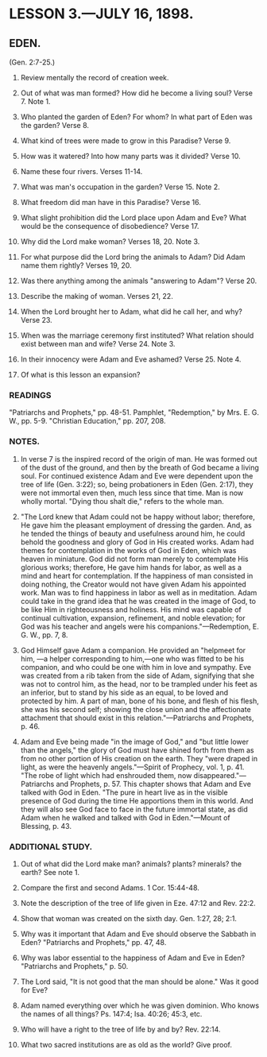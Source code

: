 # LESSON 3.—JULY 16, 1898.

## EDEN.
(Gen. 2:7-25.)

1. Review mentally the record of creation week.

2. Out of what was man formed? How did he become a living soul? Verse 7. Note 1.

3. Who planted the garden of Eden? For whom? In what part of Eden was the garden? Verse 8.

4. What kind of trees were made to grow in this Paradise? Verse 9.

5. How was it watered? Into how many parts was it divided? Verse 10.

6. Name these four rivers. Verses 11-14.

7. What was man's occupation in the garden? Verse 15. Note 2.

8. What freedom did man have in this Paradise? Verse 16.

9. What slight prohibition did the Lord place upon Adam and Eve? What would be the consequence of disobedience? Verse 17.

10. Why did the Lord make woman? Verses 18, 20. Note 3.

11. For what purpose did the Lord bring the animals to Adam? Did Adam name them rightly? Verses 19, 20.

12. Was there anything among the animals "answering to Adam"? Verse 20.

13. Describe the making of woman. Verses 21, 22.

14. When the Lord brought her to Adam, what did he call her, and why? Verse 23.

15. When was the marriage ceremony first instituted? What relation should exist between man and wife? Verse 24. Note 3.

16. In their innocency were Adam and Eve ashamed? Verse 25. Note 4.

17. Of what is this lesson an expansion?

### READINGS
"Patriarchs and Prophets," pp. 48-51. Pamphlet, "Redemption," by Mrs. E. G. W., pp. 5-9. "Christian Education," pp. 207, 208.

### NOTES.

1. In verse 7 is the inspired record of the origin of man. He was formed out of the dust of the ground, and then by the breath of God became a living soul. For continued existence Adam and Eve were dependent upon the tree of life (Gen. 3:22); so, being probationers in Eden (Gen. 2:17), they were not immortal even then, much less since that time. Man is now wholly mortal. "Dying thou shalt die," refers to the whole man.

2. "The Lord knew that Adam could not be happy without labor; therefore, He gave him the pleasant employment of dressing the garden. And, as he tended the things of beauty and usefulness around him, he could behold the goodness and glory of God in His created works. Adam had themes for contemplation in the works of God in Eden, which was heaven in miniature. God did not form man merely to contemplate His glorious works; therefore, He gave him hands for labor, as well as a mind and heart for contemplation. If the happiness of man consisted in doing nothing, the Creator would not have given Adam his appointed work. Man was to find happiness in labor as well as in meditation. Adam could take in the grand idea that he was created in the image of God, to be like Him in righteousness and holiness. His mind was capable of continual cultivation, expansion, refinement, and noble elevation; for God was his teacher and angels were his companions."—Redemption, E. G. W., pp. 7, 8.

3. God Himself gave Adam a companion. He provided an "helpmeet for him, —a helper corresponding to him,—one who was fitted to be his companion, and who could be one with him in love and sympathy. Eve was created from a rib taken from the side of Adam, signifying that she was not to control him, as the head, nor to be trampled under his feet as an inferior, but to stand by his side as an equal, to be loved and protected by him. A part of man, bone of his bone, and flesh of his flesh, she was his second self; showing the close union and the affectionate attachment that should exist in this relation."—Patriarchs and Prophets, p. 46.

4. Adam and Eve being made "in the image of God," and "but little lower than the angels," the glory of God must have shined forth from them as from no other portion of His creation on the earth. They "were draped in light, as were the heavenly angels."—Spirit of Prophecy, vol. 1, p. 41. "The robe of light which had enshrouded them, now disappeared."—Patriarchs and Prophets, p. 57. This chapter shows that Adam and Eve talked with God in Eden. "The pure in heart live as in the visible presence of God during the time He apportions them in this world. And they will also see God face to face in the future immortal state, as did Adam when he walked and talked with God in Eden."—Mount of Blessing, p. 43.

### ADDITIONAL STUDY.

1. Out of what did the Lord make man? animals? plants? minerals? the earth? See note 1.

2. Compare the first and second Adams. 1 Cor. 15:44-48.

3. Note the description of the tree of life given in Eze. 47:12 and Rev. 22:2.

4. Show that woman was created on the sixth day. Gen. 1:27, 28; 2:1.

5. Why was it important that Adam and Eve should observe the Sabbath in Eden? "Patriarchs and Prophets," pp. 47, 48.

6. Why was labor essential to the happiness of Adam and Eve in Eden? "Patriarchs and Prophets," p. 50.

7. The Lord said, "It is not good that the man should be alone." Was it good for Eve?

8. Adam named everything over which he was given dominion. Who knows the names of all things? Ps. 147:4; Isa. 40:26; 45:3, etc.

9. Who will have a right to the tree of life by and by? Rev. 22:14.

10. What two sacred institutions are as old as the world? Give proof.

